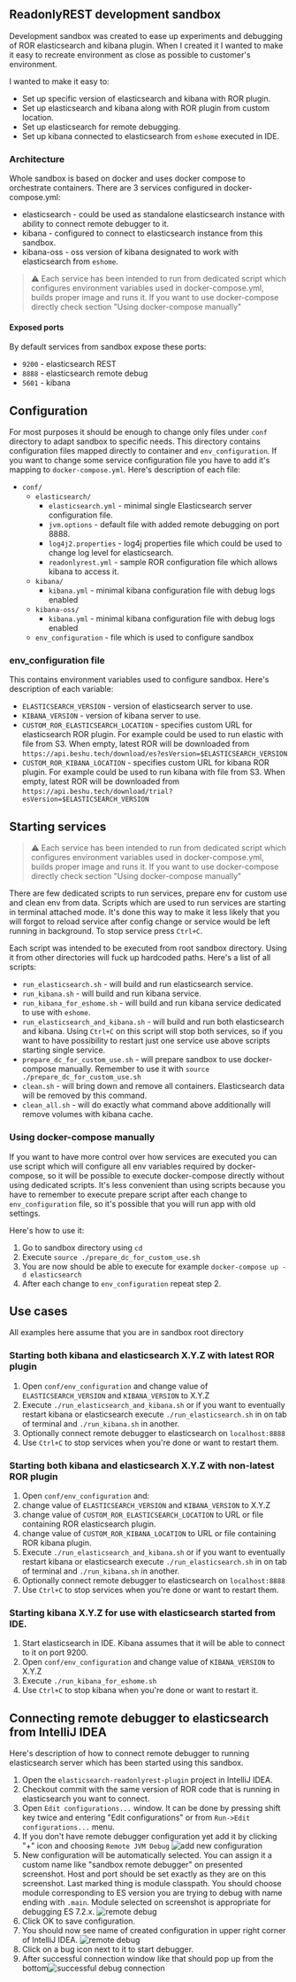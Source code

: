 ## ReadonlyREST development sandbox

Development sandbox was created to ease up experiments and debugging of ROR elasticsearch and kibana plugin. When I created it I wanted to make it easy to recreate environment as close as possible to customer's environment. 

I wanted to make it easy to:
* Set up specific version of elasticsearch and kibana with ROR plugin.
* Set up elasticsearch and kibana along with ROR plugin from custom location.
* Set up elasticsearch for remote debugging.
* Set up kibana connected to elasticsearch from `eshome` executed in IDE.

### Architecture
Whole sandbox is based on docker and uses docker compose to orchestrate containers. There are 3 services configured in docker-compose.yml:
* elasticsearch - could be used as standalone elasticsearch instance with ability to connect remote debugger to it.
* kibana - configured to connect to elasticsearch instance from this sandbox.
* kibana-oss - oss version of kibana designated to work with elasticsearch from `eshome`. 

> :warning: Each service has been intended to run from dedicated script which configures environment variables used in docker-compose.yml, builds proper image and runs it. If you want to use docker-compose directly check section "Using docker-compose manually" 

#### Exposed ports
By default services from sandbox expose these ports:
* `9200` - elasticsearch REST
* `8888` - elasticsearch remote debug 
* `5601` - kibana

## Configuration
For most purposes it should be enough to change only files under `conf` directory to adapt sandbox to specific needs. This directory contains configuration files mapped directly to container and `env_configuration`. If you want to change some service configuration file you have to add it's mapping to `docker-compose.yml`. Here's description of each file:
* `conf/`
  * `elasticsearch/`
    * `elasticsearch.yml` - minimal single Elasticsearch server configuration file.
    * `jvm.options` - default file with added remote debugging on port 8888.
    * `log4j2.properties` - log4j properties file which could be used to change log level for elasticsearch.
    * `readonlyrest.yml` - sample ROR configuration file which allows kibana to access it.
  * `kibana/`
    * `kibana.yml` - minimal kibana configuration file with debug logs enabled
  * `kibana-oss/`
    * `kibana.yml` - minimal kibana configuration file with debug logs enabled
  * `env_configuration` - file which is used to configure sandbox

### env_configuration file 
This contains environment variables used to configure sandbox. Here's description of each variable:
* `ELASTICSEARCH_VERSION` - version of elasticsearch server to use. 
* `KIBANA_VERSION` - version of kibana server to use.
* `CUSTOM_ROR_ELASTICSEARCH_LOCATION` - specifies custom URL for elasticsearch ROR plugin. For example could be used to run elastic with file from S3. When empty, latest ROR will be downloaded from `https://api.beshu.tech/download/es?esVersion=$ELASTICSEARCH_VERSION`
* `CUSTOM_ROR_KIBANA_LOCATION` - specifies custom URL for kibana ROR plugin. For example could be used to run kibana with file from S3. When empty, latest ROR will be downloaded from `https://api.beshu.tech/download/trial?esVersion=$ELASTICSEARCH_VERSION`


## Starting services

> :warning: Each service has been intended to run from dedicated script which configures environment variables used in docker-compose.yml, builds proper image and runs it. If you want to use docker-compose directly check section "Using docker-compose manually" 

There are few dedicated scripts to run services, prepare env for custom use and clean env from data. Scripts which are used to run services are starting in terminal attached mode. It's done this way to make it less likely that you will forgot to reload service after config change or service would be left running in background. To stop service press `Ctrl+C`.

Each script was intended to be executed from root sandbox directory. Using it from other directories will fuck up hardcoded paths. Here's a list of all scripts:

* `run_elasticsearch.sh` - will build and run elasticsearch service.
* `run_kibana.sh` - will build and run kibana service.
* `run_kibana_for_eshome.sh` - will build and run kibana service dedicated to use with `eshome`.
* `run_elasticsearch_and_kibana.sh` - will build and run both elasticsearch and kibana. Using `Ctrl+C` on this script will stop both services, so if you want to have possibility to restart just one service use above scripts starting single service.
* `prepare_dc_for_custom_use.sh` - will prepare sandbox to use docker-compose manually. Remember to use it with `source ./prepare_dc_for_custom_use.sh`
* `clean.sh` - will bring down and remove all containers. Elasticsearch data will be removed by this command.
* `clean_all.sh` - will do exactly what command above additionally will remove volumes with kibana cache.

### Using docker-compose manually
If you want to have more control over how services are executed you can use script which will configure all env variables required by docker-compose, so it will be possible to execute docker-compose directly without using dedicated scripts. It's less convenient than using scripts because you have to remember to execute prepare script after each change to `env_configuration` file, so it's possible that you will run app with old settings.

Here's how to use it:
1. Go to sandbox directory using `cd`
1. Execute `source ./prepare_dc_for_custom_use.sh`
1. You are now should be able to execute for example `docker-compose up -d elasticsearch`
1. After each change to `env_configuration` repeat step 2.

## Use cases
All examples here assume that you are in sandbox root directory
### Starting both kibana and elasticsearch X.Y.Z with latest ROR plugin
1. Open `conf/env_configuration` and change value of `ELASTICSEARCH_VERSION` and `KIBANA_VERSION` to X.Y.Z
1. Execute `./run_elasticsearch_and_kibana.sh` or if you want to eventually restart kibana or elasticsearch execute `./run_elasticsearch.sh` in on tab of terminal and `./run_kibana.sh` in another.
1. Optionally connect remote debugger to elasticsearch on `localhost:8888`
1. Use `Ctrl+C` to stop services when you're done or want to restart them.

### Starting both kibana and elasticsearch X.Y.Z with non-latest ROR plugin
1. Open `conf/env_configuration` and: 
  1. change value of `ELASTICSEARCH_VERSION` and `KIBANA_VERSION` to X.Y.Z
  1. change value of `CUSTOM_ROR_ELASTICSEARCH_LOCATION` to URL or file containing ROR elasticsearch plugin.
  1. change value of `CUSTOM_ROR_KIBANA_LOCATION` to URL or file containing ROR kibana plugin.
1. Execute `./run_elasticsearch_and_kibana.sh` or if you want to eventually restart kibana or elasticsearch execute `./run_elasticsearch.sh` in on tab of terminal and `./run_kibana.sh` in another.
1. Optionally connect remote debugger to elasticsearch on `localhost:8888`
1. Use `Ctrl+C` to stop services when you're done or want to restart them.

### Starting kibana X.Y.Z for use with elasticsearch started from IDE.
1. Start elasticsearch in IDE. Kibana assumes that it will be able to connect to it on port 9200.
1. Open `conf/env_configuration` and change value of `KIBANA_VERSION` to X.Y.Z
1. Execute `./run_kibana_for_eshome.sh`
1. Use `Ctrl+C` to stop kibana when you're done or want to restart it.

## Connecting remote debugger to elasticsearch from IntelliJ IDEA
Here's description of how to connect remote debugger to running elasticsearch server which has been started using this sandbox.
1. Open the `elasticsearch-readonlyrest-plugin` project in IntelliJ IDEA.
1. Checkout commit with the same version of ROR code that is running in elasticsearch you want to connect.
1. Open `Edit configurations...` window. It can be done by pressing shift key twice and entering "Edit configurations" or from `Run->Edit configurations...` menu.
1. If you don't have remote debugger configuration yet add it by clicking "+" icon and choosing `Remote JVM Debug` ![add new configuration](https://i.imgur.com/AX1XrjG.png)
1. New configuration will be automatically selected. You can assign it a custom name like "sandbox remote debugger" on presented screenshot. Host and port should be set exactly as they are on this screenshot. Last marked thing is module classpath. You should choose module corresponding to ES version you are trying to debug with name ending with `.main`. Module selected on screenshot is appropriate for debugging ES 7.2.x. ![remote debug](https://i.imgur.com/dznavJp.png)
1. Click OK to save configuration. 
1. You should now see name of created configuration in upper right corner of IntelliJ IDEA. ![remote debug](https://i.imgur.com/vVSw2kt.png)
1. Click on a bug icon next to it to start debugger.
1. After successful connection window like that should pop up from the bottom![successful debug connection](https://i.imgur.com/RoprVHF.png)
